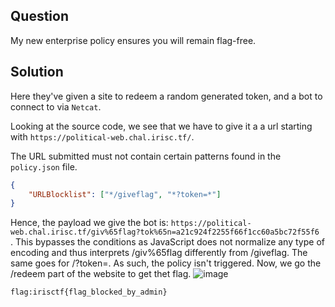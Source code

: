 ## Question
My new enterprise policy ensures you will remain flag-free.

## Solution 
Here they've given a site to redeem a random generated token, and a bot to connect to via `Netcat`.

Looking at the source code, we see that we have to give it a a url starting with `https://political-web.chal.irisc.tf/`.

The URL submitted must not contain certain patterns found in the `policy.json` file.
```json
{
	"URLBlocklist": ["*/giveflag", "*?token=*"]
}
```

Hence, the payload we give the bot is: `https://political-web.chal.irisc.tf/giv%65flag?tok%65n=a21c924f2255f66f1cc60a5bc72f55f6 `. This bypasses the conditions as JavaScript does not normalize any type of encoding and thus interprets /giv%65flag differently from /giveflag. The same goes for /?token=. As such, the policy isn't triggered.
Now, we go the /redeem part of the website to get thet flag.
![image](https://github.com/user-attachments/assets/fcb856cb-7678-4b25-a730-6910c514b2bd)

`flag:irisctf{flag_blocked_by_admin}`

